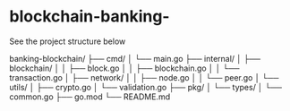 # blockchain-banking-
See the project structure below

banking-blockchain/
├── cmd/
│   └── main.go
├── internal/
│   ├── blockchain/
│   │   ├── block.go
│   │   ├── blockchain.go
│   │   └── transaction.go
│   ├── network/
│   │   ├── node.go
│   │   └── peer.go
│   └── utils/
│       ├── crypto.go
│       └── validation.go
├── pkg/
│   └── types/
│       └── common.go
├── go.mod
└── README.md
